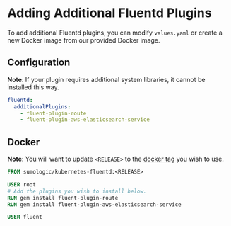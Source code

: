 # Adding Additional Fluentd Plugins

To add additional Fluentd plugins, you can modify `values.yaml` or create a new Docker image from our provided Docker image.

## Configuration

__Note__: If your plugin requires additional system libraries, it cannot be installed this way.

```yaml
fluentd:
  additionalPlugins:
    - fluent-plugin-route
    - fluent-plugin-aws-elasticsearch-service
```

## Docker

__Note__: You will want to update `<RELEASE>` to the [docker tag](https://hub.docker.com/r/sumologic/kubernetes-fluentd/tags) you wish to use.

```dockerfile
FROM sumologic/kubernetes-fluentd:<RELEASE>

USER root
# Add the plugins you wish to install below.
RUN gem install fluent-plugin-route
RUN gem install fluent-plugin-aws-elasticsearch-service

USER fluent
```
